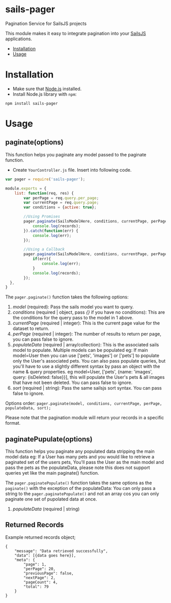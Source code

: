 # sails-pager
Pagination Service for SailsJS projects

This module makes it easy to integrate pagination into your [SailsJS](http://sailsjs.org) applications.

* [Installation](#installation)
* [Usage](#usage)

# Installation

* Make sure that [Node.js](https://nodejs.org/) installed.
* Install Node.js library with `npm`:
```shell
npm install sails-pager
```

# Usage

## paginate(options)

This function helps you paginate any model passed to the paginate function.

* Create `YourController.js` file. Insert into following code.
```javascript
var pager = require('sails-pager');

module.exports = {
    list: function(req, res) {
        var perPage = req.query.per_page;
        var currentPage = req.query.page;
        var conditions = {active: true};

        //Using Promises
        pager.paginate(SailsModelHere, conditions, currentPage, perPage, [{name: 'AssociatedModel', query: {isDeleted: false}}], 'createdAt DESC').then(function(records){
            console.log(records);
        }).catch(function(err) {
            console.log(err);
        });

        //Using a Callback
        pager.paginate(SailsModelHere, conditions, currentPage, perPage, [{name: 'AssociatedModel', query: {isDeleted: false}}], 'createdAt DESC', function(err, records){
            if(err){
                console.log(err);
            }
            console.log(records);
        });
  },
}
```

The `pager.paginate()` function takes the following options:

1. *model* (required): Pass the sails model you want to query.
2. *conditions* (required | object, pass *{}* if you have no conditions): This are the conditions for the query pass to the model in 1 above.
3. *currentPage* (required | integer): This is the current page value for the dataset to return.
4. *perPage* (required | integer): The number of results to return per page, you can pass false to ignore.
5. *populateData* (required | array/collection): This is the associated sails model to populate. Multiple models can be populated eg: If main model=User then you can use ['pets', 'images'] or ['pets'] to populate only the User's associated pets. You can also pass populate queries, but you'll have to use a slightly different syntax by pass an object with the name & query properties. eg model=User, ['pets', {name: 'images', query: {isDeleted: false}}], this will populate the User's pets & all images that have not been deleted. You can pass false to ignore.
6. *sort* (required | string): Pass the same sailsjs sort syntax. You can pass false to ignore.

Options order: `pager.paginate(model, conditions, currentPage, perPage, populateData, sort);`

Please note that the pagination module will return your records in a specific format.


## paginatePupulate(options)

This function helps you paginate any populated data stripping the main model data eg: If a User has many pets and you would like to retrieve a paginated set of the users pets, You'll pass the User as the main model and pass the pets as the populateData, please note this does not support queries yet like the main paginate() function.

The `pager.paginatePopulate()` function takes the same options as the `paginate()` with the exception of the populateData: You can only pass a string to the `pager.paginatePopulate()` and not an array cos you can only paginate one set of pupolated data at once.

1. *populateData* (required | string)

## Returned Records

Example returned records object;
```
{
    "message": "Data retrieved successfully",
    "data": [{data goes here}],
    "meta": {
        "page": 1,
        "perPage": 20,
        "previousPage": false,
        "nextPage": 2,
        "pageCount": 4,
        "total": 79
    }
}
```